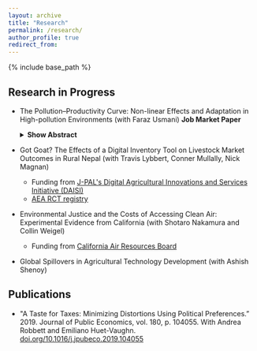 ```yaml
---
layout: archive
title: "Research"
permalink: /research/
author_profile: true
redirect_from:
---
```


{% include base_path %}

## Research in Progress

* The Pollution–Productivity Curve: Non-linear Effects and Adaptation in High-pollution Environments (with Faraz Usmani) **Job Market Paper**
  <details>
    <summary><strong>Show Abstract</strong></summary>
    <p>Air pollution harms labor productivity, yet little is known about whether workers adapt to chronic exposure. We address this question using performance data from India's premier cricket league, which provides exogenous variation in both acute pollution exposure and long-term exposure histories. We find that a 10 microgram per cubic meter increase in PM2.5 reduces productivity by about 1 percent, with effects concentrated at extreme pollution levels that far exceed WHO guidelines. However, workers appear to adapt: performance among those with the highest levels of chronic exposure shows dramatically smaller responses to acute pollution episodes, with the most chronically exposed experiencing approximately 40 percent lower productivity losses than those with median exposure histories. Our findings suggest that standard estimates from low-pollution environments poorly capture the dynamics between short- and long-term exposure in high-pollution settings, with important implications for environmental regulation in developing economies where chronic exposure is widespread.</p>
  </details>

* Got Goat? The Effects of a Digital Inventory Tool on Livestock Market Outcomes in Rural Nepal (with Travis Lybbert, Conner Mullally, Nick Magnan)
  * Funding from [J-PAL's Digital Agricultural Innovations and Services Initiative (DAISI)](https://www.povertyactionlab.org/initiative/digital-agricultural-innovations-and-services-initiative-daisi)
  * [AEA RCT registry](https://www.socialscienceregistry.org/trials/14489)
* Environmental Justice and the Costs of Accessing Clean Air: Experimental Evidence from California (with Shotaro Nakamura and Collin Weigel)
  * Funding from [California Air Resources Board](https://ww2.arb.ca.gov/)
* Global Spillovers in Agricultural Technology Development (with Ashish Shenoy)

## Publications
* "A Taste for Taxes: Minimizing Distortions Using Political Preferences.” 2019. Journal of Public Economics, vol. 180, p. 104055. With Andrea Robbett and Emiliano Huet-Vaughn. [doi.org/10.1016/j.jpubeco.2019.104055](https://www.doi.org/10.1016/j.jpubeco.2019.104055)



